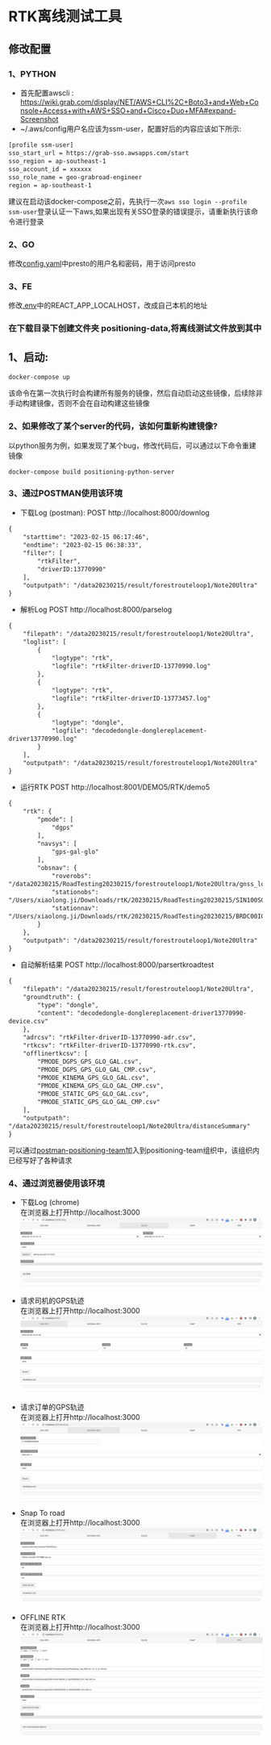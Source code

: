 # RTK离线测试工具

## 修改配置

### 1、PYTHON
* 首先配置awscli : https://wiki.grab.com/display/NET/AWS+CLI%2C+Boto3+and+Web+Console+Access+with+AWS+SSO+and+Cisco+Duo+MFA#expand-Screenshot
* ~/.aws/config用户名应该为ssm-user，配置好后的内容应该如下所示:
```
[profile ssm-user]
sso_start_url = https://grab-sso.awsapps.com/start
sso_region = ap-southeast-1
sso_account_id = xxxxxx
sso_role_name = geo-grabroad-engineer
region = ap-southeast-1
```
建议在启动该docker-compose之前，先执行一次```aws sso login --profile ssm-user```登录认证一下aws,如果出现有关SSO登录的错误提示，请重新执行该命令进行登录

### 2、GO
修改[config.yaml](./BE/GOLANG/HTTP/SERVER/positioning_db_service/config.yaml)中presto的用户名和密码，用于访问presto

### 3、FE
修改[.env](./FE/react//positioning-tool/.env)中的REACT_APP_LOCALHOST，改成自己本机的地址

### 在下载目录下创建文件夹 positioning-data,将离线测试文件放到其中

## 1、启动:
```
docker-compose up
```
该命令在第一次执行时会构建所有服务的镜像，然后自动启动这些镜像，后续除非手动构建镜像，否则不会在自动构建这些镜像

### 2、如果修改了某个server的代码，该如何重新构建镜像?
以python服务为例，如果发现了某个bug，修改代码后，可以通过以下命令重建镜像
```
docker-compose build positioning-python-server
```

### 3、通过POSTMAN使用该环境
* 下载Log (postman):
POST http://localhost:8000/downlog
```
{
    "starttime": "2023-02-15 06:17:46",
    "endtime": "2023-02-15 06:38:33",
    "filter": [
        "rtkFilter",
        "driverID:13770990"
    ],
    "outputpath": "/data20230215/result/forestrouteloop1/Note20Ultra"
}
```

* 解析Log
POST http://localhost:8000/parselog
```
{
    "filepath": "/data20230215/result/forestrouteloop1/Note20Ultra",
    "loglist": [
        {
            "logtype": "rtk",
            "logfile": "rtkFilter-driverID-13770990.log"
        },
        {
            "logtype": "rtk",
            "logfile": "rtkFilter-driverID-13773457.log"
        },
        {
            "logtype": "dongle",
            "logfile": "decodedongle-donglereplacement-driver13770990.log"
        }
    ],
    "outputpath": "/data20230215/result/forestrouteloop1/Note20Ultra"
}
```
* 运行RTK
POST http://localhost:8001/DEMO5/RTK/demo5
```
{
    "rtk": {
        "pmode": [
            "dgps"
        ],
        "navsys": [
            "gps-gal-glo"
        ],
        "obsnav": {
            "roverobs": "/data20230215/RoadTesting20230215/forestrouteloop1/Note20Ultra/gnss_log_2023_02_15_14_17_28.23o",
            "stationobs": "/Users/xiaolong.ji/Downloads/rtK/20230215/RoadTesting20230215/SIN100SGP_S_20230460000_01D_30S_MO.rnx",
            "stationnav": "/Users/xiaolong.ji/Downloads/rtK/20230215/RoadTesting20230215/BRDC00IGS_R_20230460000_01D_MN.rnx"
        } 
    },
    "outputpath": "/data20230215/result/forestrouteloop1/Note20Ultra"
}
```

* 自动解析结果
POST http://localhost:8000/parsertkroadtest
```
{
    "filepath": "/data20230215/result/forestrouteloop1/Note20Ultra",
    "groundtruth": {
        "type": "dongle",
        "content": "decodedongle-donglereplacement-driver13770990-device.csv"
    },
    "adrcsv": "rtkFilter-driverID-13770990-adr.csv",
    "rtkcsv": "rtkFilter-driverID-13770990-rtk.csv",
    "offlinertkcsv": [
        "PMODE_DGPS_GPS_GLO_GAL.csv",
        "PMODE_DGPS_GPS_GLO_GAL_CMP.csv",
        "PMODE_KINEMA_GPS_GLO_GAL.csv",
        "PMODE_KINEMA_GPS_GLO_GAL_CMP.csv",
        "PMODE_STATIC_GPS_GLO_GAL.csv",
        "PMODE_STATIC_GPS_GLO_GAL_CMP.csv"
    ],
    "outputpath": "/data20230215/result/forestrouteloop1/Note20Ultra/distanceSummary"
}
```

可以通过[postman-positioning-team](https://app.getpostman.com/join-team?invite_code=968295ea841ef2eddcaf05745cc8df53&target_code=9427bed32b75750ca6aa7e5aecbb820f)加入到positioning-team组织中，该组织内已经写好了各种请求

### 4、通过浏览器使用该环境

* 下载Log (chrome)  
在浏览器上打开http://localhost:3000
![s3log](./docs/img/s3log.png)

* 请求司机的GPS轨迹  
在浏览器上打开http://localhost:3000
![daxgps](./docs/img/daxgps.png)

* 请求订单的GPS轨迹  
在浏览器上打开http://localhost:3000
![bookinggps](./docs/img/bookinggps.png)

* Snap To road  
在浏览器上打开http://localhost:3000
![snap](./docs/img/snap.png)

* OFFLINE RTK  
在浏览器上打开http://localhost:3000
![rtk](./docs/img/rtk.png)